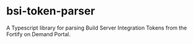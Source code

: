# bsi-token-parser

A Typescript library for parsing Build Server Integration Tokens from the Fortify on Demand Portal.
